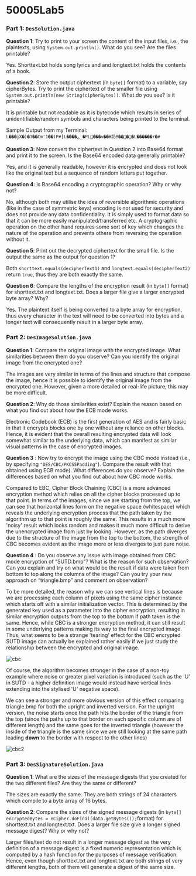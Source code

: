 # 50005Lab5

### Part 1: `DesSolution.java`

**Question 1**: Try to print to your screen the content of the input files, i.e., the plaintexts, using `System.out.println()`. What do you see? Are the files printable?

Yes. Shorttext.txt holds song lyrics and and longtext.txt holds the contents of a book.



**Question 2**: Store the output ciphertext (in `byte[]` format) to a variable, say cipherBytes. Try to print the ciphertext of the smaller file using `System.out.println(new String(cipherBytes))`. What do you see? Is it printable?

It is printable but not readable as it is bytecode which results in series of unidentifiable/random symbols and characters being printed to the terminal.

Sample Output from my Terminal: `L���jX�)�1��Cm'1��)P#[L����ے_�PL���v��#䚮B����L������r�#`



**Question 3**: Now convert the ciphertext in Question 2 into Base64 format and print it to the screen. Is the Base64 encoded data generally printable?

Yes, and it is generally readable, however it is encrypted and does not look like the original text but a sequence of random letters put together.



**Question 4**: Is Base64 encoding a cryptographic operation? Why or why not?

No, although both may utilise the idea of reversible algorithmic operations (like in the case of symmetric keys) encoding is not used for security and does not provide any data confidentiality. It is simply used to format data so that it can be more easily manipulated/transferred etc. A cryptographic operation on the other hand requires some sort of key which changes the nature of the operation and prevents others from reversing the operation without it.



**Question 5**: Print out the decrypted ciphertext for the small file. Is the output the same as the output for question 1?

Both `shorttext.equals(decipherText1)` and `longtext.equals(decipherText2)` return `true`, thus they are both exactly the same.



**Question 6**: Compare the lengths of the encryption result (in `byte[]` format) for shorttext.txt and longtext.txt. Does a larger file give a larger encrypted byte array? Why?

Yes. The plaintext itself is being converted to a byte array for encryption, thus every character in the text will need to be converted into bytes and a longer text will consequently result in a larger byte array.



### Part 2: `DesImageSolution.java`

**Question 1**: Compare the original image with the encrypted image. What similarities between them do you observe? Can you identify the original image from the encrypted one?

The images are very similar in terms of the lines and structure that compose the image, hence it is possible to identify the original image from the encrypted one. However, given a more detailed or real-life picture, this may be more difficult.



**Question 2**: Why do those similarities exist? Explain the reason based on what you find out about how the ECB mode works.

Electronic Codebook (ECB) is the first generation of AES and is fairly basic in that it encrypts blocks one by one without any reliance on other blocks. Hence, it is evident that the overall resulting encrypted data will look somewhat similar to the underlying data, which can manifest as similar visual patterns in the case of encrypted images.



**Question 3** : Now try to encrypt the image using the CBC mode instead (i.e., by specifying `"DES/CBC/PKCS5Padding"`). Compare the result with that obtained using ECB mode). What differences do you observe? Explain the differences based on what you find out about how CBC mode works.

Compared to EBC, Cipher Block Chaining (CBC) is a more advanced encryption method which relies on all the cipher blocks processed up to that point. In terms of the images, since we are starting from the top, we can see that horizontal lines form on the negative space (whitespace) which reveals the underlying encryption process that the path taken by the algorithm up to that point is roughly the same. This results in a much more 'noisy' result which looks random and makes it much more difficult to derive the unencrypted image from just by looking. However, as the path diverges due to the structure of the image from the top to the bottom, the strength of CBC becomes evident as the image more or less diverges to just pure noise.



**Question 4** : Do you observe any issue with image obtained from CBC mode encryption of “SUTD.bmp”? What is the reason for such observation? Can you explain and try on what would be the result if data were taken from bottom to top along the columns of the image? Can you try your new approach on  “triangle.bmp” and comment on observation?

To be more detailed, the reason why we can see vertical lines is because we are processing each column of pixels using the same cipher instance which starts off with a similar initialization vector. This is determined by the generated key used as a parameter into the cipher encryption, resulting in similar encryption outputs from the top to the bottom if path taken is the same. Hence, while CBC is a stronger encryption method, it can still result in some underlying patterns making its way to the final encrypted image. Thus, what seems to be a strange 'tearing' effect for the CBC encrypted SUTD image can actually be explained rather easily if we just study the relationship between the encrypted and original image.

![cbc](C:\Users\aaron\All_C\cse_lab5\cbc.png)

[^Image]: Overlay of the encrypted image with the underlying image for SUTD. Encrypting pixel by pixel from the top to the bottom, we can see the tearing effect between the vertical lines and the noise is actually not random but dependent on the path. Perhaps where this is most obvious (illustrated) are these two blocks which encompass a a group of similar pixel lines from the top to the bottom where it meets the noise resulting from the encryption meeting inherent noise from the university name.

Of course, the algorithm becomes stronger in the case of a non-toy example where noise or greater pixel variation is introduced (such as the 'U' in SUTD - a higher definition image would instead have vertical lines extending into the stylised 'U' negative space).

We can see a stronger and more obvious version of this effect comparing triangle.bmp for both the upright and inverted version. For the upright version, the noise starts once the path hits the border of the triangle from the top (since the paths up to that border on each specific column are of different length) and the same goes for the inverted triangle (however the inside of the triangle is the same since we are still looking at the same path leading **down** to the border with respect to the other lines)

![cbc2](C:\Users\aaron\All_C\cse_lab5\cbc2.png)





### Part 3: `DesSignatureSolution.java`

**Question 1**: What are the sizes of the message digests that you created for the two different files? Are they the same or different?

The sizes are exactly the same. They are both strings of 24 characters which compile to a byte array of 16 bytes.



**Question 2**: Compare the sizes of the signed message digests (in `byte[] encryptedBytes = eCipher.doFinal(data.getBytes());`format) for shorttext.txt and longtext.txt. Does a larger file size give a longer signed message digest? Why or why not?

Larger files/text do not result in a longer message digest as the very definition of a message digest is a fixed numeric representation which is computed by a hash function for the purposes of message verification. Hence, even though shorttext.txt and longtext.txt are both strings of very different lengths, both of them will generate a digest of the same size.